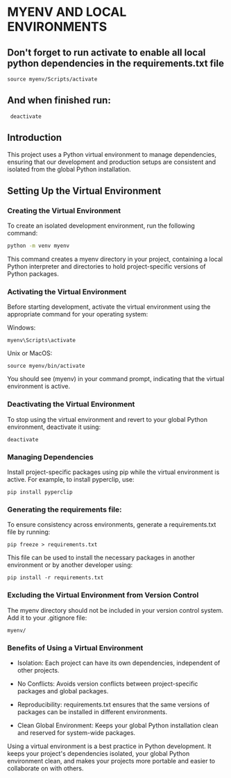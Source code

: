 # MYENV AND LOCAL ENVIRONMENTS

## Don't forget to run activate to enable all local python dependencies in the requirements.txt file

```
source myenv/Scripts/activate
```

## And when finished run:

```
 deactivate
```

## Introduction

This project uses a Python virtual environment to manage dependencies, ensuring that our development and production setups are consistent and isolated from the global Python installation.

## Setting Up the Virtual Environment

### Creating the Virtual Environment

To create an isolated development environment, run the following command:

```bash
python -m venv myenv
```

This command creates a myenv directory in your project, containing a local Python interpreter and directories to hold project-specific versions of Python packages.

### Activating the Virtual Environment

Before starting development, activate the virtual environment using the appropriate command for your operating system:

Windows:

```
myenv\Scripts\activate
```

Unix or MacOS:

```
source myenv/bin/activate
```

You should see (myenv) in your command prompt, indicating that the virtual environment is active.

### Deactivating the Virtual Environment

To stop using the virtual environment and revert to your global Python environment, deactivate it using:

```
deactivate
```

### Managing Dependencies

Install project-specific packages using pip while the virtual environment is active. For example, to install pyperclip, use:

```
pip install pyperclip
```

### Generating the requirements file:

To ensure consistency across environments, generate a requirements.txt file by running:

```
pip freeze > requirements.txt
```

This file can be used to install the necessary packages in another environment or by another developer using:

```
pip install -r requirements.txt
```

### Excluding the Virtual Environment from Version Control

The myenv directory should not be included in your version control system. Add it to your .gitignore file:

```
myenv/
```

### Benefits of Using a Virtual Environment

- Isolation: Each project can have its own dependencies, independent of other projects.

- No Conflicts: Avoids version conflicts between project-specific packages and global packages.

- Reproducibility: requirements.txt ensures that the same versions of packages can be installed in different environments.

- Clean Global Environment: Keeps your global Python installation clean and reserved for system-wide packages.

Using a virtual environment is a best practice in Python development. It keeps your project's dependencies isolated, your global Python environment clean, and makes your projects more portable and easier to collaborate on with others.
